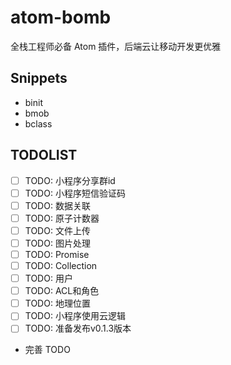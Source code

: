 # atom-bomb

全栈工程师必备 Atom 插件，后端云让移动开发更优雅

## Snippets

- binit
- bmob
- bclass

## TODOLIST
- [ ] TODO: 小程序分享群id
- [ ] TODO: 小程序短信验证码
- [ ] TODO: 数据关联
- [ ] TODO: 原子计数器
- [ ] TODO: 文件上传
- [ ] TODO: 图片处理
- [ ] TODO: Promise
- [ ] TODO: Collection
- [ ] TODO: 用户
- [ ] TODO: ACL和角色
- [ ] TODO: 地理位置
- [ ] TODO: 小程序使用云逻辑
- [ ] TODO: 准备发布v0.1.3版本
- 完善 TODO
